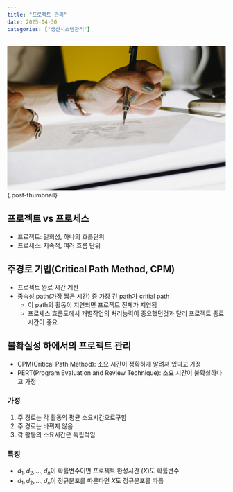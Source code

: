 ```yaml
---
title: "프로젝트 관리"
date: 2025-04-30
categories: ["생산시스템관리"]
---
```


![](/img/human-thumb.jpg){.post-thumbnail}

## 프로젝트 vs 프로세스

- 프로젝트: 일회성, 하나의 흐름단위
- 프로세스: 지속적, 여러 흐름 단위

## 주경로 기법(Critical Path Method, CPM)

- 프로젝트 완료 시간 계산
- 종속성 path(가장 짧은 시간) 중 가장 긴 path가 critial path
    - 이 path의 활동이 지연되면 프로젝트 전체가 지연됨
    - 프로세스 흐름도에서 개별작업의 처리능력이 중요했던것과 달리 프로젝트 종료 시간이 중요.

## 불확실성 하에서의 프로젝트 관리

- CPM(Critical Path Method): 소요 시간이 정확하게 알려져 있다고 가정
- PERT(Program Evaluation and Review Technique): 소요 시간이 불확실하다고 가정

### 가정

1. 주 경로는 각 활동의 평균 소요시간으로구함
1. 주 경로는 바뀌지 않음
1. 각 활동의 소요시간은 독립적임

### 특징

- $d_1, d_2, ..., d_n$이 확률변수이면 프로젝트 완성시간 ($X$)도 확률변수
- $d_1, d_2, ..., d_n$이 정규분포를 따른다면 $X$도 정규분포를 따름


